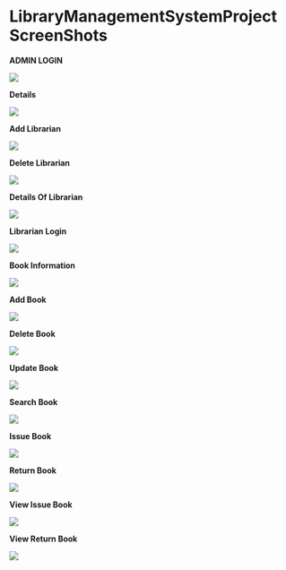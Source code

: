 # LibraryManagementSystemProject ScreenShots
<b>ADMIN LOGIN</b>

<img src="Screenshots/AdminLogin.jpg">

<b>Details</b>

<img src="Screenshots/Admin1.jpg">

<b>Add Librarian</b>

<img src="Screenshots/AddLibrarian.jpg">

<b>Delete Librarian</b>

<img src="Screenshots/deleteLibrarian.jpg">

<b>Details Of Librarian</b>

<img src="Screenshots/detailslibrarian.jpg">

<b>Librarian Login</b>

<img src="Screenshots/librarianLogin.jpg">

<b>Book Information</b>

<img src="Screenshots/bookinformation.jpg">

<b>Add Book</b>

<img src="Screenshots/addbook.jpg">

<b>Delete Book</b>

<img src="Screenshots/deletebook.jpg">

<b>Update Book</b>

<img src="Screenshots/updateBook.jpg">

<b>Search Book</b>

<img src="Screenshots/searchBook.jpg">

<b>Issue Book</b>

<img src="Screenshots/issuebook.jpg">

<b>Return Book</b>

<img src="Screenshots/returnbook.jpg">

<b>View Issue Book</b>

<img src="Screenshots/viewissuebook.jpg">

<b>View Return Book</b>

<img src="Screenshots/viewreturnbook.jpg">
